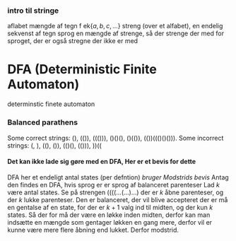 
### intro til stringe
aflabet mængde af tegn f ek$\{a,b,c,\dots\}$
streng (over et alfabet), en endelig sekvenst af tegn
sprog en mængde af strenge, så der strenge der med for sproget, der er også stregne der ikke er med


# DFA (Deterministic Finite Automaton)
determinstic finete automaton


### Balanced parathens
Some correct strings: (), (()), ((())), ()()(), ()(()), (())((()()())). 
Some incorrect strings: (, ), ((), ()), (()(), (())), ))((

#### Det kan ikke lade sig gøre med en DFA, Her er et bevis for dette
DFA her et endeligt antal states (per defntion)
*bruger Modstrids bevis*
Antag den findes en DFA, hvis sprog er er sprog af balanceret parenteser
Lad $k$ være antal states.
Se på strengen $((((\dots(\dots)\dots)$ der er $k$ åbne parenteser, og der $k$ lukke parenteser.  Den er balanceret, der vil blive accepteret
der er må en gentalse af en state, for der er $k+1$ valg ind til midten, og der kun $k$ states.
Så der for må der være en løkke inden midten, derfor kan man indsætte en mængde som gentager løkken en gang mere, derfor vil er kunne være mere flere åbning end lukket. Derfor modstrid.


